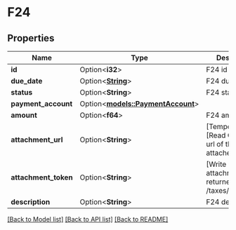 # F24

## Properties

Name | Type | Description | Notes
------------ | ------------- | ------------- | -------------
**id** | Option<**i32**> | F24 id | [optional]
**due_date** | Option<[**String**](string.md)> | F24 due date | [optional]
**status** | Option<**String**> | F24 status | [optional]
**payment_account** | Option<[**models::PaymentAccount**](PaymentAccount.md)> |  | [optional]
**amount** | Option<**f64**> | F24 amount | [optional]
**attachment_url** | Option<**String**> | [Temporary] [Read Only] F24 url of the attached file | [optional][readonly]
**attachment_token** | Option<**String**> | [Write Only]  F24 attachment token returned by POST /taxes/attachment | [optional]
**description** | Option<**String**> | F24 description | [optional]

[[Back to Model list]](../README.md#documentation-for-models) [[Back to API list]](../README.md#documentation-for-api-endpoints) [[Back to README]](../README.md)


